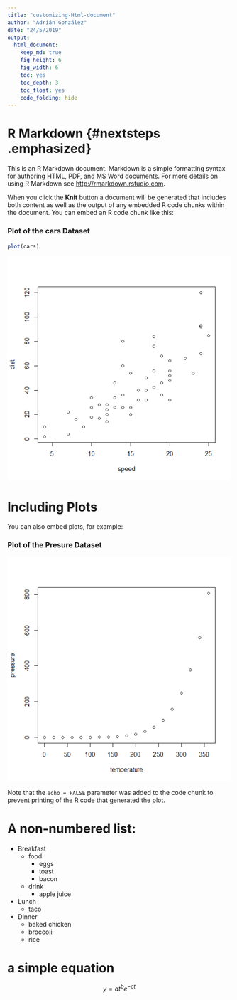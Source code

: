 ```yaml
---
title: "customizing-Html-document"
author: "Adrián González"
date: "24/5/2019"
output: 
  html_document:
    keep_md: true 
    fig_height: 6
    fig_width: 6
    toc: yes
    toc_depth: 3
    toc_float: yes
    code_folding: hide
---
```




# R Markdown {#nextsteps .emphasized}

This is an R Markdown document. Markdown is a simple formatting syntax for authoring HTML, PDF, and MS Word documents. For more details on using R Markdown see <http://rmarkdown.rstudio.com>.

When you click the **Knit** button a document will be generated that includes both content as well as the output of any embedded R code chunks within the document. You can embed an R code chunk like this:

### Plot of the cars Dataset


```r
plot(cars)
```

![](html-document_files/figure-html/cars-1.png)<!-- -->

# Including Plots

You can also embed plots, for example:

### Plot of the Presure Dataset

![](html-document_files/figure-html/pressure-1.png)<!-- -->

Note that the `echo = FALSE` parameter was added to the code chunk to prevent printing of the R code that generated the plot.

# A non-numbered list:

* Breakfast
    - food
         + eggs
         + toast
         + bacon
     - drink
         + apple juice
* Lunch
    - taco
* Dinner
    - baked chicken
    - broccoli
    - rice

# a simple equation

$$y=at^{b}e^{-ct}$$
